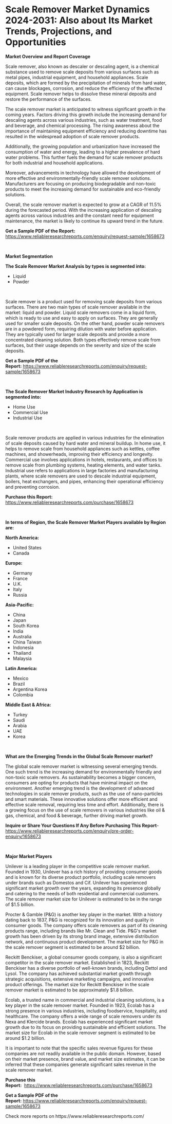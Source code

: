 <p><h1>Scale Remover Market Dynamics 2024-2031: Also about Its Market Trends, Projections, and Opportunities</h1></p><p><strong>Market Overview and Report Coverage</strong></p>
<p><p>Scale remover, also known as descaler or descaling agent, is a chemical substance used to remove scale deposits from various surfaces such as metal pipes, industrial equipment, and household appliances. Scale deposits, which are formed by the precipitation of minerals from hard water, can cause blockages, corrosion, and reduce the efficiency of the affected equipment. Scale remover helps to dissolve these mineral deposits and restore the performance of the surfaces.</p><p>The scale remover market is anticipated to witness significant growth in the coming years. Factors driving this growth include the increasing demand for descaling agents across various industries, such as water treatment, food and beverage, and chemical processing. The rising awareness about the importance of maintaining equipment efficiency and reducing downtime has resulted in the widespread adoption of scale remover products.</p><p>Additionally, the growing population and urbanization have increased the consumption of water and energy, leading to a higher prevalence of hard water problems. This further fuels the demand for scale remover products for both industrial and household applications.</p><p>Moreover, advancements in technology have allowed the development of more effective and environmentally-friendly scale remover solutions. Manufacturers are focusing on producing biodegradable and non-toxic products to meet the increasing demand for sustainable and eco-friendly solutions.</p><p>Overall, the scale remover market is expected to grow at a CAGR of 11.5% during the forecasted period. With the increasing application of descaling agents across various industries and the constant need for equipment maintenance, the market is likely to continue its upward trend in the future.</p></p>
<p><strong>Get a Sample PDF of the Report:</strong> <a href="https://www.reliableresearchreports.com/enquiry/request-sample/1658673">https://www.reliableresearchreports.com/enquiry/request-sample/1658673</a></p>
<p>&nbsp;</p>
<p><strong>Market Segmentation</strong></p>
<p><strong>The Scale Remover Market Analysis by types is segmented into:</strong></p>
<p><ul><li>Liquid</li><li>Powder</li></ul></p>
<p>&nbsp;</p>
<p><p>Scale remover is a product used for removing scale deposits from various surfaces. There are two main types of scale remover available in the market: liquid and powder. Liquid scale removers come in a liquid form, which is ready to use and easy to apply on surfaces. They are generally used for smaller scale deposits. On the other hand, powder scale removers are in a powdered form, requiring dilution with water before application. They are typically used for larger scale deposits and provide a more concentrated cleaning solution. Both types effectively remove scale from surfaces, but their usage depends on the severity and size of the scale deposits.</p></p>
<p><strong>Get a Sample PDF of the Report:</strong>&nbsp;<a href="https://www.reliableresearchreports.com/enquiry/request-sample/1658673">https://www.reliableresearchreports.com/enquiry/request-sample/1658673</a></p>
<p>&nbsp;</p>
<p><strong>The Scale Remover Market Industry Research by Application is segmented into:</strong></p>
<p><ul><li>Home Use</li><li>Commercial Use</li><li>Industrial Use</li></ul></p>
<p>&nbsp;</p>
<p><p>Scale remover products are applied in various industries for the elimination of scale deposits caused by hard water and mineral buildup. In home use, it helps to remove scale from household appliances such as kettles, coffee machines, and showerheads, improving their efficiency and longevity. Commercial use involves applications in hotels, restaurants, and offices to remove scale from plumbing systems, heating elements, and water tanks. Industrial use refers to applications in large factories and manufacturing plants, where scale removers are used to descale industrial equipment, boilers, heat exchangers, and pipes, enhancing their operational efficiency and preventing corrosion.</p></p>
<p><strong>Purchase this Report:</strong>&nbsp; <a href="https://www.reliableresearchreports.com/purchase/1658673">https://www.reliableresearchreports.com/purchase/1658673</a></p>
<p>&nbsp;</p>
<p><strong>In terms of Region, the Scale Remover Market Players available by Region are:</strong></p>
<p>
    <p> <strong> North America: </strong>
        <ul>
            <li>United States</li>
            <li>Canada</li>
        </ul>
        </p> 
    <p> <strong> Europe: </strong>
        <ul>
            <li>Germany</li>
            <li>France</li>
            <li>U.K.</li>
            <li>Italy</li>
            <li>Russia</li>
        </ul>
        </p> 
    <p> <strong> Asia-Pacific: </strong>
        <ul>
            <li>China</li>
            <li>Japan</li>
            <li>South Korea</li>
            <li>India</li>
            <li>Australia</li>
            <li>China Taiwan</li>
            <li>Indonesia</li>
            <li>Thailand</li>
            <li>Malaysia</li>
        </ul>
        </p> 
    <p> <strong> Latin America: </strong>
        <ul>
            <li>Mexico</li>
            <li>Brazil</li>
            <li>Argentina Korea</li>
            <li>Colombia</li>
        </ul>
        </p> 
    <p> <strong> Middle East & Africa: </strong>
        <ul>
            <li>Turkey</li>
            <li>Saudi</li>
            <li>Arabia</li>
            <li>UAE</li>
            <li>Korea</li>
        </ul>
    </p>
    </p>
<p>&nbsp;</p>
<p><strong>What are the Emerging Trends in the Global Scale Remover market?</strong></p>
<p><p>The global scale remover market is witnessing several emerging trends. One such trend is the increasing demand for environmentally friendly and non-toxic scale removers. As sustainability becomes a bigger concern, consumers are opting for products that have minimal impact on the environment. Another emerging trend is the development of advanced technologies in scale remover products, such as the use of nano-particles and smart materials. These innovative solutions offer more efficient and effective scale removal, requiring less time and effort. Additionally, there is a growing focus on the use of scale removers in various industries like oil & gas, chemical, and food & beverage, further driving market growth.</p></p>
<p><strong>Inquire or Share Your Questions If Any Before Purchasing This Report</strong>- <a href="https://www.reliableresearchreports.com/enquiry/pre-order-enquiry/1658673">https://www.reliableresearchreports.com/enquiry/pre-order-enquiry/1658673</a></p>
<p>&nbsp;</p>
<p><strong>Major Market Players</strong></p>
<p><p>Unilever is a leading player in the competitive scale remover market. Founded in 1930, Unilever has a rich history of providing consumer goods and is known for its diverse product portfolio, including scale removers under brands such as Domestos and Cif. Unilever has experienced significant market growth over the years, expanding its presence globally and catering to the needs of both residential and commercial customers. The scale remover market size for Unilever is estimated to be in the range of $1.5 billion.</p><p>Procter & Gamble (P&G) is another key player in the market. With a history dating back to 1837, P&G is recognized for its innovation and quality in consumer goods. The company offers scale removers as part of its cleaning products range, including brands like Mr. Clean and Tide. P&G's market growth has been driven by its strong brand image, extensive distribution network, and continuous product development. The market size for P&G in the scale remover segment is estimated to be around $2 billion.</p><p>Reckitt Benckiser, a global consumer goods company, is also a significant competitor in the scale remover market. Established in 1823, Reckitt Benckiser has a diverse portfolio of well-known brands, including Dettol and Lysol. The company has achieved substantial market growth through strategic acquisitions, extensive marketing campaigns, and innovative product offerings. The market size for Reckitt Benckiser in the scale remover market is estimated to be approximately $1.8 billion.</p><p>Ecolab, a trusted name in commercial and industrial cleaning solutions, is a key player in the scale remover market. Founded in 1923, Ecolab has a strong presence in various industries, including foodservice, hospitality, and healthcare. The company offers a wide range of scale removers under its Nexa and Klercide brands. Ecolab has experienced significant market growth due to its focus on providing sustainable and efficient solutions. The market size for Ecolab in the scale remover segment is estimated to be around $1.2 billion.</p><p>It is important to note that the specific sales revenue figures for these companies are not readily available in the public domain. However, based on their market presence, brand value, and market size estimates, it can be inferred that these companies generate significant sales revenue in the scale remover market.</p></p>
<p><strong>Purchase this Report:</strong>&nbsp;&nbsp;<a href="https://www.reliableresearchreports.com/purchase/1658673">https://www.reliableresearchreports.com/purchase/1658673</a></p>
<p></p>
<p><strong>Get a Sample PDF of the Report:</strong>&nbsp;<a href="https://www.reliableresearchreports.com/enquiry/request-sample/1658673">https://www.reliableresearchreports.com/enquiry/request-sample/1658673</a></p>
<p>Check more reports on https://www.reliableresearchreports.com/</p>